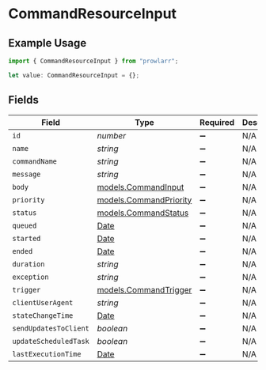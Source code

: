 # CommandResourceInput

## Example Usage

```typescript
import { CommandResourceInput } from "prowlarr";

let value: CommandResourceInput = {};
```

## Fields

| Field                                                                                         | Type                                                                                          | Required                                                                                      | Description                                                                                   |
| --------------------------------------------------------------------------------------------- | --------------------------------------------------------------------------------------------- | --------------------------------------------------------------------------------------------- | --------------------------------------------------------------------------------------------- |
| `id`                                                                                          | *number*                                                                                      | :heavy_minus_sign:                                                                            | N/A                                                                                           |
| `name`                                                                                        | *string*                                                                                      | :heavy_minus_sign:                                                                            | N/A                                                                                           |
| `commandName`                                                                                 | *string*                                                                                      | :heavy_minus_sign:                                                                            | N/A                                                                                           |
| `message`                                                                                     | *string*                                                                                      | :heavy_minus_sign:                                                                            | N/A                                                                                           |
| `body`                                                                                        | [models.CommandInput](../models/commandinput.md)                                              | :heavy_minus_sign:                                                                            | N/A                                                                                           |
| `priority`                                                                                    | [models.CommandPriority](../models/commandpriority.md)                                        | :heavy_minus_sign:                                                                            | N/A                                                                                           |
| `status`                                                                                      | [models.CommandStatus](../models/commandstatus.md)                                            | :heavy_minus_sign:                                                                            | N/A                                                                                           |
| `queued`                                                                                      | [Date](https://developer.mozilla.org/en-US/docs/Web/JavaScript/Reference/Global_Objects/Date) | :heavy_minus_sign:                                                                            | N/A                                                                                           |
| `started`                                                                                     | [Date](https://developer.mozilla.org/en-US/docs/Web/JavaScript/Reference/Global_Objects/Date) | :heavy_minus_sign:                                                                            | N/A                                                                                           |
| `ended`                                                                                       | [Date](https://developer.mozilla.org/en-US/docs/Web/JavaScript/Reference/Global_Objects/Date) | :heavy_minus_sign:                                                                            | N/A                                                                                           |
| `duration`                                                                                    | *string*                                                                                      | :heavy_minus_sign:                                                                            | N/A                                                                                           |
| `exception`                                                                                   | *string*                                                                                      | :heavy_minus_sign:                                                                            | N/A                                                                                           |
| `trigger`                                                                                     | [models.CommandTrigger](../models/commandtrigger.md)                                          | :heavy_minus_sign:                                                                            | N/A                                                                                           |
| `clientUserAgent`                                                                             | *string*                                                                                      | :heavy_minus_sign:                                                                            | N/A                                                                                           |
| `stateChangeTime`                                                                             | [Date](https://developer.mozilla.org/en-US/docs/Web/JavaScript/Reference/Global_Objects/Date) | :heavy_minus_sign:                                                                            | N/A                                                                                           |
| `sendUpdatesToClient`                                                                         | *boolean*                                                                                     | :heavy_minus_sign:                                                                            | N/A                                                                                           |
| `updateScheduledTask`                                                                         | *boolean*                                                                                     | :heavy_minus_sign:                                                                            | N/A                                                                                           |
| `lastExecutionTime`                                                                           | [Date](https://developer.mozilla.org/en-US/docs/Web/JavaScript/Reference/Global_Objects/Date) | :heavy_minus_sign:                                                                            | N/A                                                                                           |